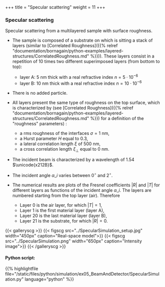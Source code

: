 +++
title = "Specular scattering"
weight = 11
+++

### Specular scattering

Specular scattering from a multilayered sample with surface roughness.

* The sample is composed of a substrate on which is sitting a stack of layers (similar to [Correlated Roughness]({{% relref "documentation/bornagain/python-examples/layered-structures/CorrelatedRoughness.md" %}})). These layers consist in a repetition of $10$ times two different superimposed layers (from bottom to top):

    * layer A: $5$ nm thick with a real refractive index $n = 5\cdot10^{-6}$
    * layer B: $10$ nm thick with a real refractive index $n = 10\cdot10^{-6}$
* There is no added particle.
* All layers present the same type of roughness on the top surface, which is characterized by (see [Correlated Roughness]({{% relref "documentation/bornagain/python-examples/layered-structures/CorrelatedRoughness.md" %}}) for a definition of the "roughness" parameters) :
    * a rms roughness of the interfaces $\sigma=1$ nm,
    * a Hurst parameter $H$ equal to $0.3$,
    * a lateral correlation length $\xi$ of $500$ nm,
    * a cross correlation length $\xi_{\perp}$ equal to $0$ nm.
* The incident beam is characterized by a wavelength of $1.54$ $\unicode{x212B}$.
* The incident angle $\alpha\_i$ varies between $0^{\circ}$ and $2^{\circ}$.
* The numerical results are plots of the Fresnel coefficients $|R|$ and $|T|$ for different layers as functions of the incident angle $\alpha\_i$. The layers are numbered starting from the top layer (air). Therefore
    * Layer 0 is the air layer, for which $|T|=1$,
    * Layer 1 is the first material layer (layer A),
    * Layer 20 is the last material layer (layer B),
    * Layer 21 is the substrate, for which $|R|=0$.

{{< galleryscg >}}
{{< figscg src="../SpecularSimulation_setup.jpg" width="450px" caption="Real-space model">}}
{{< figscg src="../SpecularSimulation.png" width="650px" caption="Intensity image">}}
{{< /galleryscg >}}

#### Python script:
{{% highlightfile file="/static/files/python/simulation/ex05_BeamAndDetector/SpecularSimulation.py" language="python" %}}


